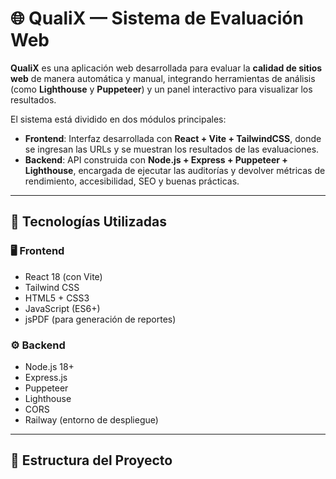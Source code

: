 # 🌐 QualiX — Sistema de Evaluación Web

**QualiX** es una aplicación web desarrollada para evaluar la **calidad de sitios web** de manera automática y manual, integrando herramientas de análisis (como **Lighthouse** y **Puppeteer**) y un panel interactivo para visualizar los resultados.

El sistema está dividido en dos módulos principales:

- **Frontend**: Interfaz desarrollada con **React + Vite + TailwindCSS**, donde se ingresan las URLs y se muestran los resultados de las evaluaciones.
- **Backend**: API construida con **Node.js + Express + Puppeteer + Lighthouse**, encargada de ejecutar las auditorías y devolver métricas de rendimiento, accesibilidad, SEO y buenas prácticas.

---

## 🚀 Tecnologías Utilizadas

### 🖥️ Frontend
- React 18 (con Vite)
- Tailwind CSS
- HTML5 + CSS3
- JavaScript (ES6+)
- jsPDF (para generación de reportes)

### ⚙️ Backend
- Node.js 18+
- Express.js
- Puppeteer
- Lighthouse
- CORS
- Railway (entorno de despliegue)

---

## 📂 Estructura del Proyecto

